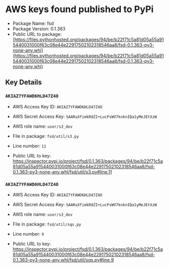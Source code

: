 # AWS keys found published to PyPi

* Package Name: fsd
* Package Version: 0.1.363
* Public URL to package: [https://files.pythonhosted.org/packages/94/be/b22f71c5a81d05a55a915440031000f63c08e44e22917502102318546aa8/fsd-0.1.363-py3-none-any.whl](https://files.pythonhosted.org/packages/94/be/b22f71c5a81d05a55a915440031000f63c08e44e22917502102318546aa8/fsd-0.1.363-py3-none-any.whl)

## Key Details

### `AKIAZ7YFAWD6HLD47Z4O`

* AWS Access Key ID: `AKIAZ7YFAWD6HLD47Z4O`
* AWS Secret Access Key: `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` 
* AWS role name: `user/s3_dev`
* File in package: `fsd/util/s3.py`
* Line number: `11`

* Public URL to key: https://inspector.pypi.io/project/fsd/0.1.363/packages/94/be/b22f71c5a81d05a55a915440031000f63c08e44e22917502102318546aa8/fsd-0.1.363-py3-none-any.whl/fsd/util/s3.py#line.11



### `AKIAZ7YFAWD6HLD47Z4O`

* AWS Access Key ID: `AKIAZ7YFAWD6HLD47Z4O`
* AWS Secret Access Key: `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` 
* AWS role name: `user/s3_dev`
* File in package: `fsd/util/sqs.py`
* Line number: `9`

* Public URL to key: https://inspector.pypi.io/project/fsd/0.1.363/packages/94/be/b22f71c5a81d05a55a915440031000f63c08e44e22917502102318546aa8/fsd-0.1.363-py3-none-any.whl/fsd/util/sqs.py#line.9


